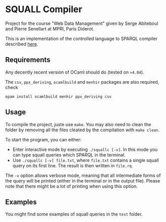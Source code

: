# SQUALL Compiler

Project for the course "Web Data Management" given by Serge Abiteboul and Pierre
Senellart at MPRI, Paris Diderot.

This is an implementation of the controlled language to SPARQL compiler
described [here](https://hal.inria.fr/hal-00779946/).

## Requirements
Any decently recent version of OCaml should do (tested on `>4.04`).

The `csv`, `ppx_deriving`, `ocamlbuild` and `menhir` packages are also required, check
```
opam install ocamlbuild menhir ppx_deriving csv
```

## Usage
To compile the project, juste use `make`.
You may also need to clean the folder by removing all the files cleated by the compilation with `make clean`.

To start the program, you can either:
  - Enter interactive mode by executing `./squallc [-v]`. In this mode you can type squall queries which SPARQL in the terminal.
  - Use `./squallc [-v] file.txt`, where `file.txt` contains a single squall query on its first line. The result is then written in `file.rq`.

The `-v` option allows verbose mode, meaning that all intermediate forms of the query will be printed (either in the terminal or in the output file). Please note that there might be a lot of printing when using this option.

## Examples
You might find some examples of squall queries in the `test` folder.
